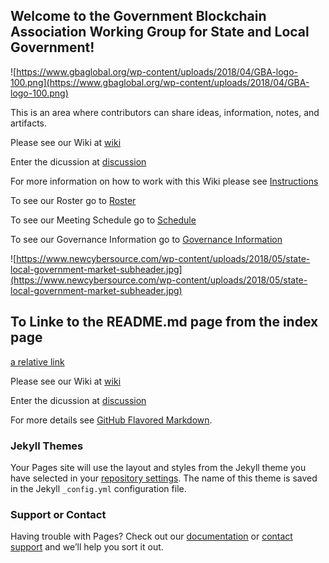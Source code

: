 ## Welcome to the Government Blockchain Association Working Group for State and Local Government!

![https://www.gbaglobal.org/wp-content/uploads/2018/04/GBA-logo-100.png](https://www.gbaglobal.org/wp-content/uploads/2018/04/GBA-logo-100.png)


This is an area where contributors can share ideas, information, notes, and artifacts.

Please see our Wiki at [wiki](https://github.com/Projectbits/gba-wg-state-local/wiki)

Enter the dicussion at [discussion](https://github.com/Projectbits/gba-wg-state-local/discussions)

For more information on how to work with this Wiki please see [Instructions](Instructions)

To see our Roster go to [Roster](Roster)

To see our Meeting Schedule go to [Schedule](Schedule)

To see our Governance Information go to [Governance Information](Governance-Information)

![https://www.newcybersource.com/wp-content/uploads/2018/05/state-local-government-market-subheader.jpg](https://www.newcybersource.com/wp-content/uploads/2018/05/state-local-government-market-subheader.jpg)

## To Linke to the README.md page from the index page

[a relative link](README.md)

Please see our Wiki at [wiki](https://github.com/Projectbits/gba-wg-state-local/wiki)

Enter the dicussion at [discussion](https://github.com/Projectbits/gba-wg-state-local/discussions)


For more details see [GitHub Flavored Markdown](https://guides.github.com/features/mastering-markdown/).

### Jekyll Themes

Your Pages site will use the layout and styles from the Jekyll theme you have selected in your [repository settings](https://github.com/Projectbits/gba-wg-state-local/settings/pages). The name of this theme is saved in the Jekyll `_config.yml` configuration file.

### Support or Contact

Having trouble with Pages? Check out our [documentation](https://docs.github.com/categories/github-pages-basics/) or [contact support](https://support.github.com/contact) and we’ll help you sort it out.
